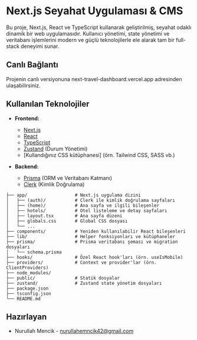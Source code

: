 # Next.js Seyahat Uygulaması & CMS

Bu proje, Next.js, React ve TypeScript kullanarak geliştirilmiş, seyahat odaklı dinamik bir web uygulamasıdır. Kullanıcı yönetimi, state yönetimi ve veritabanı işlemlerini modern ve güçlü teknolojilerle ele alarak tam bir full-stack deneyimi sunar.

## Canlı Bağlantı

Projenin canlı versiyonuna next-travel-dashboard.vercel.app adresinden ulaşabilirsiniz.

## Kullanılan Teknolojiler

-   **Frontend:**
    -   [Next.js](https://nextjs.org/)
    -   [React](https://reactjs.org/)
    -   [TypeScript](https://www.typescriptlang.org/)
    -   [Zustand](https://zustand-demo.pmnd.rs/) (Durum Yönetimi)
    -   [Kullandığınız CSS kütüphanesi] (örn. Tailwind CSS, SASS vb.)

-   **Backend:**
    -   [Prisma](https://www.prisma.io/) (ORM ve Veritabanı Katmanı)
    -   [Clerk](https://clerk.com/) (Kimlik Doğrulama)

``````
├── app/                  # Next.js uygulama dizini
│   ├── (auth)/           # Clerk ile kimlik doğrulama sayfaları
│   ├── (home)/           # Ana sayfa ve ilgili bileşenler
│   ├── hotels/           # Otel listeleme ve detay sayfaları
│   ├── layout.tsx        # Ana sayfa düzeni
│   ├── globals.css       # Global CSS dosyası
│   └── ...
├── components/           # Yeniden kullanılabilir React bileşenleri
├── lib/                  # Helper fonksiyonları ve kütüphaneler
├── prisma/               # Prisma veritabanı şeması ve migration dosyaları
│   └── schema.prisma
├── hooks/                # Özel React hook'ları (örn. useIsMobile)
├── providers/            # Context ve provider'lar (örn. ClientProviders)
├── node_modules/
├── public/               # Statik dosyalar
├── zustand/              # Zustand state yönetim dosyaları
├── package.json
├── tsconfig.json
└── README.md
``````

## Hazırlayan

-   Nurullah Mencik - nurullahemncik42@gmail.com
